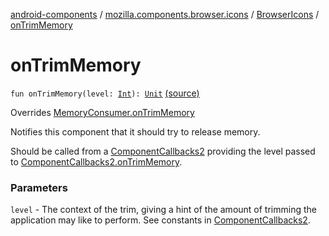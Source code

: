 [android-components](../../index.md) / [mozilla.components.browser.icons](../index.md) / [BrowserIcons](index.md) / [onTrimMemory](./on-trim-memory.md)

# onTrimMemory

`fun onTrimMemory(level: `[`Int`](https://kotlinlang.org/api/latest/jvm/stdlib/kotlin/-int/index.html)`): `[`Unit`](https://kotlinlang.org/api/latest/jvm/stdlib/kotlin/-unit/index.html) [(source)](https://github.com/mozilla-mobile/android-components/blob/master/components/browser/icons/src/main/java/mozilla/components/browser/icons/BrowserIcons.kt#L211)

Overrides [MemoryConsumer.onTrimMemory](../../mozilla.components.support.base.memory/-memory-consumer/on-trim-memory.md)

Notifies this component that it should try to release memory.

Should be called from a [ComponentCallbacks2](#) providing the level passed to
[ComponentCallbacks2.onTrimMemory](#).

### Parameters

`level` - The context of the trim, giving a hint of the amount of
trimming the application may like to perform. See constants in [ComponentCallbacks2](#).